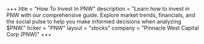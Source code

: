 +++
title = "How To Invest In PNW"
description = "Learn how to invest in PNW with our comprehensive guide. Explore market trends, financials, and the social pulse to help you make informed decisions when analyzing $PNW."
ticker = "PNW"
layout = "stocks"
company = "Pinnacle West Capital Corp (PNW)"
+++

